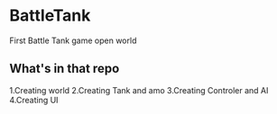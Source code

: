 # BattleTank
First Battle Tank game open world 
## What's in that repo
1.Creating world
2.Creating Tank and amo
3.Creating Controler and AI
4.Creating UI
